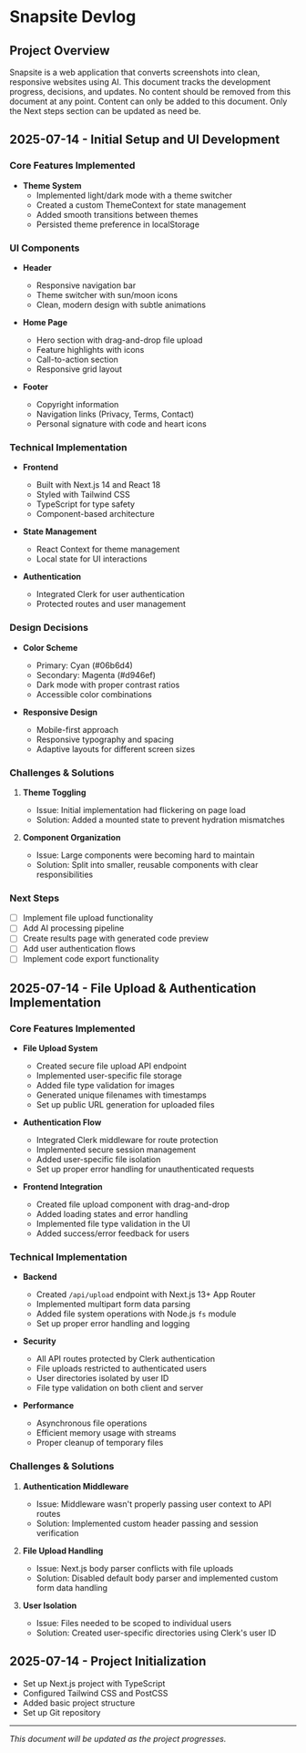 # Snapsite Devlog

## Project Overview
Snapsite is a web application that converts screenshots into clean, responsive websites using AI. This document tracks the development progress, decisions, and updates. No content should be removed from this document at any point. Content can only be added to this document. Only the Next steps section can be updated as need be.

## 2025-07-14 - Initial Setup and UI Development

### Core Features Implemented
- **Theme System**
  - Implemented light/dark mode with a theme switcher
  - Created a custom ThemeContext for state management
  - Added smooth transitions between themes
  - Persisted theme preference in localStorage

### UI Components
- **Header**
  - Responsive navigation bar
  - Theme switcher with sun/moon icons
  - Clean, modern design with subtle animations

- **Home Page**
  - Hero section with drag-and-drop file upload
  - Feature highlights with icons
  - Call-to-action section
  - Responsive grid layout

- **Footer**
  - Copyright information
  - Navigation links (Privacy, Terms, Contact)
  - Personal signature with code and heart icons

### Technical Implementation
- **Frontend**
  - Built with Next.js 14 and React 18
  - Styled with Tailwind CSS
  - TypeScript for type safety
  - Component-based architecture

- **State Management**
  - React Context for theme management
  - Local state for UI interactions

- **Authentication**
  - Integrated Clerk for user authentication
  - Protected routes and user management

### Design Decisions
- **Color Scheme**
  - Primary: Cyan (#06b6d4)
  - Secondary: Magenta (#d946ef)
  - Dark mode with proper contrast ratios
  - Accessible color combinations

- **Responsive Design**
  - Mobile-first approach
  - Responsive typography and spacing
  - Adaptive layouts for different screen sizes

### Challenges & Solutions
1. **Theme Toggling**
   - Issue: Initial implementation had flickering on page load
   - Solution: Added a mounted state to prevent hydration mismatches

2. **Component Organization**
   - Issue: Large components were becoming hard to maintain
   - Solution: Split into smaller, reusable components with clear responsibilities

### Next Steps
- [ ] Implement file upload functionality
- [ ] Add AI processing pipeline
- [ ] Create results page with generated code preview
- [ ] Add user authentication flows
- [ ] Implement code export functionality

## 2025-07-14 - File Upload & Authentication Implementation

### Core Features Implemented
- **File Upload System**
  - Created secure file upload API endpoint
  - Implemented user-specific file storage
  - Added file type validation for images
  - Generated unique filenames with timestamps
  - Set up public URL generation for uploaded files

- **Authentication Flow**
  - Integrated Clerk middleware for route protection
  - Implemented secure session management
  - Added user-specific file isolation
  - Set up proper error handling for unauthenticated requests

- **Frontend Integration**
  - Created file upload component with drag-and-drop
  - Added loading states and error handling
  - Implemented file type validation in the UI
  - Added success/error feedback for users

### Technical Implementation
- **Backend**
  - Created `/api/upload` endpoint with Next.js 13+ App Router
  - Implemented multipart form data parsing
  - Added file system operations with Node.js `fs` module
  - Set up proper error handling and logging

- **Security**
  - All API routes protected by Clerk authentication
  - File uploads restricted to authenticated users
  - User directories isolated by user ID
  - File type validation on both client and server

- **Performance**
  - Asynchronous file operations
  - Efficient memory usage with streams
  - Proper cleanup of temporary files

### Challenges & Solutions
1. **Authentication Middleware**
   - Issue: Middleware wasn't properly passing user context to API routes
   - Solution: Implemented custom header passing and session verification

2. **File Upload Handling**
   - Issue: Next.js body parser conflicts with file uploads
   - Solution: Disabled default body parser and implemented custom form data handling

3. **User Isolation**
   - Issue: Files needed to be scoped to individual users
   - Solution: Created user-specific directories using Clerk's user ID

## 2025-07-14 - Project Initialization
- Set up Next.js project with TypeScript
- Configured Tailwind CSS and PostCSS
- Added basic project structure
- Set up Git repository

---
*This document will be updated as the project progresses.*
